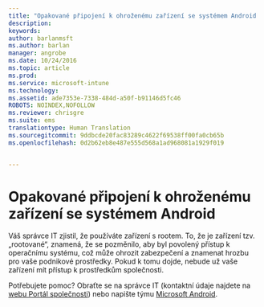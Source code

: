 ```yaml
---
title: "Opakované připojení k ohroženému zařízení se systémem Android | Microsoft Intune"
description: 
keywords: 
author: barlanmsft
ms.author: barlan
manager: angrobe
ms.date: 10/24/2016
ms.topic: article
ms.prod: 
ms.service: microsoft-intune
ms.technology: 
ms.assetid: ade7353e-7338-484d-a50f-b91146d5fc46
ROBOTS: NOINDEX,NOFOLLOW
ms.reviewer: chrisgre
ms.suite: ems
translationtype: Human Translation
ms.sourcegitcommit: 9ddbcde20fac83289c4622f69538ff00fa0cb65b
ms.openlocfilehash: 0d2b62eb8e487e555d568a1ad968081a1929f019


---
```


# <a name="how-to-reconnect-a-compromised-android-device"></a>Opakované připojení k ohroženému zařízení se systémem Android
Váš správce IT zjistil, že používáte zařízení s rootem. To, že je zařízení tzv. „rootované“, znamená, že se pozměnilo, aby byl povolený přístup k operačnímu systému, což může ohrozit zabezpečení a znamenat hrozbu pro vaše podnikové prostředky. Pokud k tomu dojde, nebude už vaše zařízení mít přístup k prostředkům společnosti.

Potřebujete pomoc? Obraťte se na správce IT (kontaktní údaje najdete na [webu Portál společnosti](http://portal.manage.microsoft.com)) nebo napište týmu [Microsoft Android](mailto:wintunedroidfbk@microsoft.com).



<!--HONumber=Nov16_HO1-->


